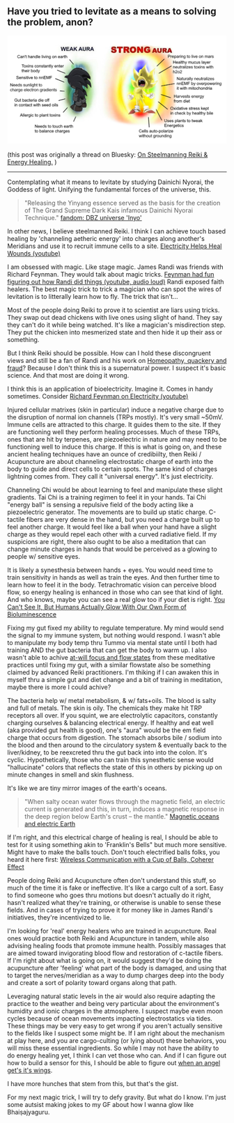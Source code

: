 ## Have you tried to levitate as a means to solving the problem, anon?

![sonic's aura](./levitate-fuckitweballsonic.jpg)

(this post was originally a thread on Bluesky: [On Steelmanning Reiki & Energy Healing.](https://bsky.app/profile/ultimape.bsky.wovensoup.com/post/3k6nvgovryu2g) )

----

Contemplating what it means to levitate by studying Dainichi Nyorai, the Goddess of light. Unifying the fundamental forces of the universe, this.

> "Releasing the Yinyang essence served as the basis for the creation of The Grand Supreme Dark Kais infamous Dainichi Nyorai Technique."
> [fandom: DBZ universe 'Inyo'](https://dbzuniverse.fandom.com/wiki/Inyo)

In other news, I believe steelmanned Reiki. I think I can achieve touch based healing by 'channeling aetheric energy' into charges along another's Meridians and use it to recruit immune cells to a site. [Electricity Helps Heal Wounds (youtube)](https://www.youtube.com/watch?v=BcT_4VqXhRs)

I am obsessed with magic. Like stage magic. James Randi was friends with Richard Feynman. They would talk about magic tricks. [Feynman had fun figuring out how Randi did things (youtube, audio loud)](https://www.youtube.com/watch?v=lDvu6wz9qF4) Randi exposed faith healers. The best magic trick to trick a magician who can spot the wires of levitation is to litterally learn how to fly. The trick that isn't...

Most of the people doing Reiki to prove it to scientist are liars using tricks. They swap out dead chickens with live ones using slight of hand. They say they can't do it while being watched. It's like a magician's misdirection step. They put the chicken into mesmerized state and then hide it up their ass or something.

But I think Reiki should be possible. How can I hold these discongruent views and still be a fan of Randi and his work on [Homeopathy, quackery and fraud](https://www.ted.com/talks/james_randi_homeopathy_quackery_and_fraud)? Because I don't think this is a supernatural power. I suspect it's basic science. And that most are doing it wrong.

I think this is an application of bioelectricity. Imagine it. Comes in handy sometimes. Consider [Richard Feynman on Electricity (youtube)](https://www.youtube.com/watch?v=kS25vitrZ6g)

Injured cellular matrixes (skin in particular) induce a negative charge due to the disruption of normal ion channels (TRPs mostly). It's very small ~50mV. Immune cells are attracted to this charge. It guides them to the site. If they are functioning well they perform healing processes. Much of these TRPs, ones that are hit by terpenes, are piezoelectric in nature and may need to be functioning well to induce this charge. If this is what is going on, and these ancient healing techniques have an ounce of credibiilty, then Reiki / Acupuncture are about channeling electrostatic charge of earth into the body to guide and direct cells to certain spots. The same kind of charges lightning comes from. They call it "universal energy". It's just electricity.

Channeling Chi would be about learning to feel and manipulate these slight gradients. Tai Chi is a training regimen to feel it in your hands. Tai Chi "energy ball" is sensing a repulsive field of the body acting like a piezoelectric generator. The movements are to build up static charge. C-tactile fibers are very dense in the hand, but you need a charge built up to feel another charge. It would feel like a ball when your hand have a slight charge as they would repel each other with a curved radiative field. If my suspicions are right, there also ought to be also a meditation that can change minute charges in hands that would be perceived as a glowing to people w/ sensitive eyes.

It is likely a synesthesia between hands + eyes. You would need time to train sensitivity in hands as well as train the eyes. And then further time to learn how to feel it in the body. Tetrachromatic vision can perceive blood flow, so energy healing is enhanced in those who can see that kind of light. And who knows, maybe you can see a real glow too if your diet is right. [You Can't See It, But Humans Actually Glow With Our Own Form of Bioluminescence](https://www.sciencealert.com/you-can-t-see-it-but-humans-actually-glow-in-visible-light)

Fixing my gut fixed my ability to regulate temperature. My mind would send the signal to my immune system, but nothing would respond. I wasn't able to manipulate my body temp thru Tummo via mental state until I both had training AND the gut bacteria that can get the body to warm up. I also wasn't able to achive [at-will focus and flow states](https://www.youtube.com/watch?v=4a671IxiBZY) from these meditative practices until fixing my gut, with a similar flowstate also be something claimed by advanced Reiki practitioners. I'm thiking if I can awaken this in myself thru a simple gut and diet change and a bit of training in meditation, maybe there is more I could achive?

The bacteria help w/ metal metabolism, & w/ fats+oils. The blood is salty and full of metals. The skin is oily. The chemicals they make hit TRP receptors all over. If you squint, we are electrolytic capacitors, constantly charging ourselves & balancing electrical energy. If healthy and eat well (aka provided gut health is good), one's "aura" would be the em field charge that occurs from digestion. The stomach absorbs bile / sodium into the blood and then around to the circulatory system & eventually back to the liver/kidney, to be reexcreted thru the gut back into into the colon. It's cyclic. Hypothetically, those who can train this synesthetic sense would "hallucinate" colors that reflects the state of this in others by picking up on minute changes in smell and skin flushness.

It's like we are tiny mirror images of the earth's oceans.

> "When salty ocean water flows through the magnetic field, an electric current is generated and this, in turn, induces a magnetic response in the deep region below Earth's crust – the mantle."
> [Magnetic oceans and electric Earth](https://phys.org/news/2016-10-magnetic-oceans-electric-earth.html)

If I'm right, and this electrical charge of healing is real, I should be able to test for it using something akin to 'Franklin's Bells" but much more sensitive. Might have to make the balls touch. Don't touch electrified balls folks, you heard it here first: [Wireless Communication with a Cup of Balls, Coherer Effect](https://www.youtube.com/watch?v=VMkdnj698-0)

People doing Reiki and Acupuncture often don't understand this stuff, so much of the time it is fake or ineffective. It's like a cargo cult of a sort. Easy to find someone who goes thru motions but doesn't actually do it right, hasn't realized what they're training, or otherwise is unable to sense these fields. And in cases of trying to prove it for money like in James Randi's initiatives, they're incentivized to lie.
 
I'm looking for 'real' energy healers who are trained in acupuncture. Real ones would practice both Reiki and Acupuncture in tandem, while also advising healing foods that promote immune health. Possibly massages that are aimed toward invigorating blood flow and restoration of c-tactile fibers. If I'm right about what is going on, it would suggest they'd be doing the acupuncture after 'feeling' what part of the body is damaged, and using that to target the nerves/meridian as a way to dump charges deep into the body and create a sort of polarity toward organs along that path.

Leveraging natural static levels in the air would also require adapting the practice to the weather and being very particular about the environment's humidity and ionic charges in the atmosphere. I suspect maybe even moon cycles because of ocean movements impacting electrostatics via tides. These things may be very easy to get wrong if you aren't actually sensitive to the fields like I suspect some might be. If I am right about the mechanism at play here, and you are cargo-culting (or lying about) these behaviors, you will miss these essential ingredients. So while I may not have the ability to do energy healing yet, I think I can vet those who can. And if I can figure out how to build a sensor for this, I should be able to figure out [when an angel get's it's wings](https://www.youtube.com/watch?v=fEqudsyIWzk). 

I have more hunches that stem from this, but that's the gist.

For my next magic trick, I will try to defy gravity. But what do I know. I'm just some autsist making jokes to my GF about how I wanna glow like Bhaiṣajyaguru. 




